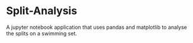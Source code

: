 # Split-Analysis
A jupyter notebook application that uses pandas and matplotlib to analyse the splits on a swimming set.
